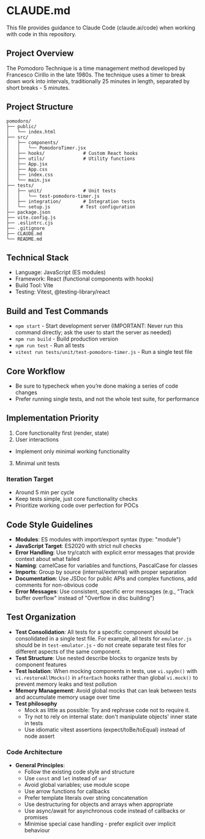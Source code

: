 # CLAUDE.md

This file provides guidance to Claude Code (claude.ai/code) when working with code in this repository.

## Project Overview
The Pomodoro Technique is a time management method developed by Francesco Cirillo in the late 1980s. The technique uses a timer to break down work into intervals, traditionally 25 minutes in length, separated by short breaks - 5 minutes.

## Project Structure
```
pomodoro/
├── public/
│   └── index.html
├── src/
│   ├── components/
│   │   └── PomodoroTimer.jsx
│   ├── hooks/              # Custom React hooks
│   ├── utils/              # Utility functions
│   ├── App.jsx
│   ├── App.css
│   ├── index.css
│   └── main.jsx
├── tests/
│   ├── unit/               # Unit tests
│   │   └── test-pomodoro-timer.js
│   ├── integration/        # Integration tests
│   └── setup.js           # Test configuration
├── package.json
├── vite.config.js
├── .eslintrc.cjs
├── .gitignore
├── CLAUDE.md
└── README.md
```

## Technical Stack
- Language: JavaScript (ES modules)
- Framework: React (functional components with hooks)
- Build Tool: Vite
- Testing: Vitest, @testing-library/react

## Build and Test Commands

- `npm start` - Start development server (IMPORTANT: Never run this command directly; ask the user to start the server
  as needed)
- `npm run build` - Build production version
- `npm run test` - Run all tests
- `vitest run tests/unit/test-pomodoro-timer.js` - Run a single test file

## Core Workflow
- Be sure to typecheck when you’re done making a series of code changes
- Prefer running single tests, and not the whole test suite, for performance


## Implementation Priority
1. Core functionality first (render, state)
2. User interactions
  - Implement only minimal working functionality
3. Minimal unit tests

### Iteration Target
- Around 5 min per cycle
- Keep tests simple, just core functionality checks
- Prioritize working code over perfection for POCs

## Code Style Guidelines

- **Modules**: ES modules with import/export syntax (type: "module")
- **JavaScript Target**: ES2020 with strict null checks
- **Error Handling**: Use try/catch with explicit error messages that provide context about what failed
- **Naming**: camelCase for variables and functions, PascalCase for classes
- **Imports**: Group by source (internal/external) with proper separation
- **Documentation**: Use JSDoc for public APIs and complex functions, add comments for non-obvious code
- **Error Messages**: Use consistent, specific error messages (e.g., "Track buffer overflow" instead of "Overflow in disc building")

## Test Organization

- **Test Consolidation**: All tests for a specific component should be consolidated in a single test file.
  For example, all tests for `emulator.js` should be in `test-emulator.js` - do not create separate test files
  for different aspects of the same component.
- **Test Structure**: Use nested describe blocks to organize tests by component features
- **Test Isolation**: When mocking components in tests, use `vi.spyOn()` with `vi.restoreAllMocks()` in
  `afterEach` hooks rather than global `vi.mock()` to prevent memory leaks and test pollution
- **Memory Management**: Avoid global mocks that can leak between tests and accumulate memory usage over time
- **Test philosophy**
  - Mock as little as possible: Try and rephrase code not to require it.
  - Try not to rely on internal state: don't manipulate objects' inner state in tests
  - Use idiomatic vitest assertions (expect/toBe/toEqual) instead of node assert


### Code Architecture

- **General Principles**:
  - Follow the existing code style and structure
  - Use `const` and `let` instead of `var`
  - Avoid global variables; use module scope
  - Use arrow functions for callbacks
  - Prefer template literals over string concatenation
  - Use destructuring for objects and arrays when appropriate
  - Use async/await for asynchronous code instead of callbacks or promises
  - Minimise special case handling - prefer explicit over implicit behaviour
